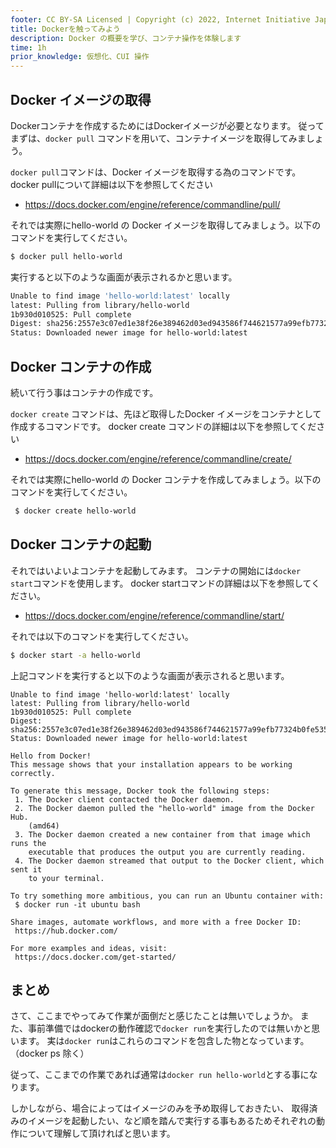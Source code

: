 ```yaml
---
footer: CC BY-SA Licensed | Copyright (c) 2022, Internet Initiative Japan Inc.
title: Dockerを触ってみよう
description: Docker の概要を学び、コンテナ操作を体験します
time: 1h
prior_knowledge: 仮想化、CUI 操作
---
```


<header-table/>

## Docker イメージの取得

Dockerコンテナを作成するためにはDockerイメージが必要となります。
従ってまずは、`docker pull` コマンドを用いて、コンテナイメージを取得してみましょう。

`docker pull`コマンドは、Docker イメージを取得する為のコマンドです。
docker pullについて詳細は以下を参照してください
- https://docs.docker.com/engine/reference/commandline/pull/

それでは実際にhello-world の Docker イメージを取得してみましょう。以下のコマンドを実行してください。

```bash
$ docker pull hello-world
```

実行すると以下のような画面が表示されるかと思います。

```bash
Unable to find image 'hello-world:latest' locally
latest: Pulling from library/hello-world
1b930d010525: Pull complete
Digest: sha256:2557e3c07ed1e38f26e389462d03ed943586f744621577a99efb77324b0fe535
Status: Downloaded newer image for hello-world:latest
```

## Docker コンテナの作成

続いて行う事はコンテナの作成です。

`docker create` コマンドは、先ほど取得したDocker イメージをコンテナとして作成するコマンドです。
docker create コマンドの詳細は以下を参照してください
- https://docs.docker.com/engine/reference/commandline/create/

それでは実際にhello-world の Docker コンテナを作成してみましょう。以下のコマンドを実行してください。

```bash
 $ docker create hello-world
```

## Docker コンテナの起動

それではいよいよコンテナを起動してみます。
コンテナの開始には`docker start`コマンドを使用します。
docker startコマンドの詳細は以下を参照してください。
- https://docs.docker.com/engine/reference/commandline/start/

それでは以下のコマンドを実行してください。

```bash
$ docker start -a hello-world
```

上記コマンドを実行すると以下のような画面が表示されると思います。

```
Unable to find image 'hello-world:latest' locally
latest: Pulling from library/hello-world
1b930d010525: Pull complete
Digest: sha256:2557e3c07ed1e38f26e389462d03ed943586f744621577a99efb77324b0fe535
Status: Downloaded newer image for hello-world:latest

Hello from Docker!
This message shows that your installation appears to be working correctly.

To generate this message, Docker took the following steps:
 1. The Docker client contacted the Docker daemon.
 2. The Docker daemon pulled the "hello-world" image from the Docker Hub.
    (amd64)
 3. The Docker daemon created a new container from that image which runs the
    executable that produces the output you are currently reading.
 4. The Docker daemon streamed that output to the Docker client, which sent it
    to your terminal.

To try something more ambitious, you can run an Ubuntu container with:
 $ docker run -it ubuntu bash

Share images, automate workflows, and more with a free Docker ID:
 https://hub.docker.com/

For more examples and ideas, visit:
 https://docs.docker.com/get-started/
```

## まとめ

さて、ここまでやってみて作業が面倒だと感じたことは無いでしょうか。
また、事前準備ではdockerの動作確認で`docker run`を実行したのでは無いかと思います。
実は`docker run`はこれらのコマンドを包含した物となっています。（docker ps 除く）

従って、ここまでの作業であれば通常は`docker run hello-world`とする事になります。

しかしながら、場合によってはイメージのみを予め取得しておきたい、
取得済みのイメージを起動したい、など順を踏んで実行する事もあるためそれぞれの動作について理解して頂ければと思います。

<credit-footer/>
